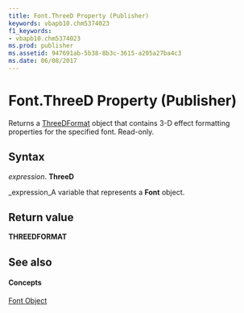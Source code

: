 ```yaml
---
title: Font.ThreeD Property (Publisher)
keywords: vbapb10.chm5374023
f1_keywords:
- vbapb10.chm5374023
ms.prod: publisher
ms.assetid: 947691ab-5b38-8b3c-3615-a205a27ba4c3
ms.date: 06/08/2017
---
```



# Font.ThreeD Property (Publisher)

Returns a  [ThreeDFormat](threedformat-object-publisher.md) object that contains 3-D effect formatting properties for the specified font. Read-only.


## Syntax

 _expression_. **ThreeD**

 _expression_A variable that represents a **Font** object.


## Return value

 **THREEDFORMAT**


## See also


#### Concepts


 [Font Object](font-object-publisher.md)

